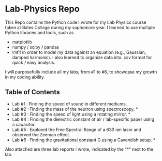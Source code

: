 # Lab-Physics Repo

This Repo contains the Python code I wrote for my Lab Physics course taken at Bates College during my sophomore year. I learned to use multiple Python libraries and tools, such as
- matplotlib
- numpy / scipy / pandas
- lmfit
in order to model my data against an equation (e.g., Gaussian, damped harmonic). I also learned to organize data into .csv format for quick / easy analysis.

I will purposefully include all my labs, from #1 to #6, to showcase my growth in my coding ability.

## Table of Contents

- Lab #1 : Finding the speed of sound in different mediums.
- Lab #2 : Finding the mass of the neutron using spectroscopy. *
- Lab #3 : Finding the speed of light using a rotating mirror. *
- Lab #4 : Finding the dielectric constant of air / lab-specific paper using a capacitor.
- Lab #5 : Explored the Free Spectral Range of a 633 nm laser and observed the Zeeman effect.
- Lab #6 : Finding the gravitational constant G using a Cavendish setup. *

Also attached are three lab reports I wrote, indicated by the "*" next to the lab.
